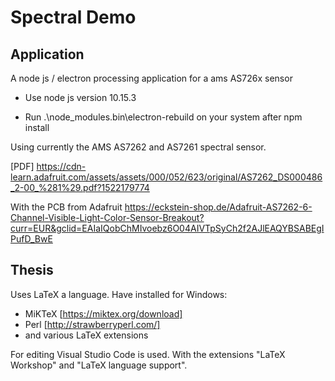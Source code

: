 # Spectral Demo
## Application
A node js / electron processing application for a ams AS726x sensor

* Use node js version 10.15.3

* Run .\node_modules\.bin\electron-rebuild on your system after npm install

Using currently the AMS AS7262 and AS7261 spectral sensor.

[PDF] https://cdn-learn.adafruit.com/assets/assets/000/052/623/original/AS7262_DS000486_2-00_%281%29.pdf?1522179774

With the PCB from Adafruit https://eckstein-shop.de/Adafruit-AS7262-6-Channel-Visible-Light-Color-Sensor-Breakout?curr=EUR&gclid=EAIaIQobChMIvoebz6O04AIVTpSyCh2f2AJlEAQYBSABEgIPufD_BwE

## Thesis
Uses LaTeX a language.
Have installed for Windows:

* MiKTeX [https://miktex.org/download]
* Perl [http://strawberryperl.com/]
* and various LaTeX extensions

For editing Visual Studio Code is used. With the extensions "LaTeX Workshop" and "LaTeX language support".